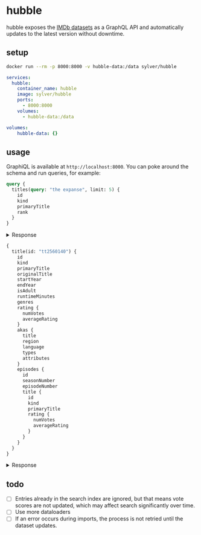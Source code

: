 # hubble

hubble exposes the [IMDb datasets](https://developer.imdb.com/non-commercial-datasets/) as a GraphQL API and automatically updates to the latest version without downtime.

## setup

```bash
docker run --rm -p 8000:8000 -v hubble-data:/data sylver/hubble
```

```yaml
services:
  hubble:
    container_name: hubble
    image: sylver/hubble
    ports:
      - 8000:8000
    volumes:
      - hubble-data:/data

volumes:
    hubble-data: {}
```

## usage

GraphiQL is available at `http://localhost:8000`.
You can poke around the schema and run queries, for example:

```graphql
query {
  titles(query: "the expanse", limit: 5) { 
    id
    kind
    primaryTitle
    rank
  }
}
```

<details>

<summary>Response</summary>

```json
{
  "data": {
    "titles": [
      {
        "id": "tt3230854",
        "kind": "TV_SERIES",
        "primaryTitle": "The Expanse",
        "rank": 19.19731330871582
      },
      {
        "id": "tt13845484",
        "kind": "TV_SERIES",
        "primaryTitle": "The Expanse Aftershow",
        "rank": 16.741209030151367
      },
      {
        "id": "tt16442600",
        "kind": "TV_SERIES",
        "primaryTitle": "The Expanse: One Ship",
        "rank": 14.8692626953125
      },
      {
        "id": "tt0069730",
        "kind": "MOVIE",
        "primaryTitle": "The Weapon, the Hour, the Motive",
        "rank": 4.546613693237305
      },
      {
        "id": "tt0094500",
        "kind": "TV_MINI_SERIES",
        "primaryTitle": "The Lion, the Witch & the Wardrobe",
        "rank": 4.546613693237305
      }
    ]
  }
}
```

</details>

```graphql
{
  title(id: "tt2560140") {
    id
    kind
    primaryTitle
    originalTitle
    startYear
    endYear
    isAdult
    runtimeMinutes
    genres
    rating {
      numVotes
      averageRating
    }
    akas {
      title
      region
      language
      types
      attributes
    }
    episodes {
      id
      seasonNumber
      episodeNumber
      title {
        id
        kind
        primaryTitle
        rating {
          numVotes
          averageRating
        }
      }
    }
  }
}
```

<details>

<summary>Response</summary>

```json
{
  "data": {
    "title": {
      "id": "tt2560140",
      "kind": "TV_SERIES",
      "primaryTitle": "Attack on Titan",
      "originalTitle": "Shingeki no Kyojin",
      "startYear": 2013,
      "endYear": 2023,
      "isAdult": false,
      "runtimeMinutes": 24,
      "genres": [
        "Action",
        "Adventure",
        "Animation"
      ],
      "rating": {
        "numVotes": 579617,
        "averageRating": 9.100000381469727
      },
      "akas": [
        {
          "title": "Shingeki no Kyojin",
          "region": null,
          "language": null,
          "types": [
            "original"
          ],
          "attributes": []
        },
        {
          "title": "Ataque dos Titãs",
          "region": "BR",
          "language": null,
          "types": [
            "imdbDisplay"
          ],
          "attributes": []
        },
        ...
      ],
      "episodes": [
        {
          "id": "tt2825724",
          "seasonNumber": 1,
          "episodeNumber": 1,
          "title": {
            "id": "tt2825724",
            "kind": "TV_EPISODE",
            "primaryTitle": "To You, in 2000 Years: The Fall of Shiganshina, Part 1",
            "rating": {
              "numVotes": 37753,
              "averageRating": 9.100000381469727
            }
          }
        },
        {
          "id": "tt2844574",
          "seasonNumber": 1,
          "episodeNumber": 2,
          "title": {
            "id": "tt2844574",
            "kind": "TV_EPISODE",
            "primaryTitle": "That Day: The Fall of Shiganshina, Part 2",
            "rating": {
              "numVotes": 27836,
              "averageRating": 8.5
            }
          }
        },
        ...
      ]
    }
  }
}
```

</details>

## todo

- [ ] Entries already in the search index are ignored, but that means vote scores are not updated, which may affect search significantly over time.
- [ ] Use more dataloaders
- [ ] If an error occurs during imports, the process is not retried until the dataset updates.